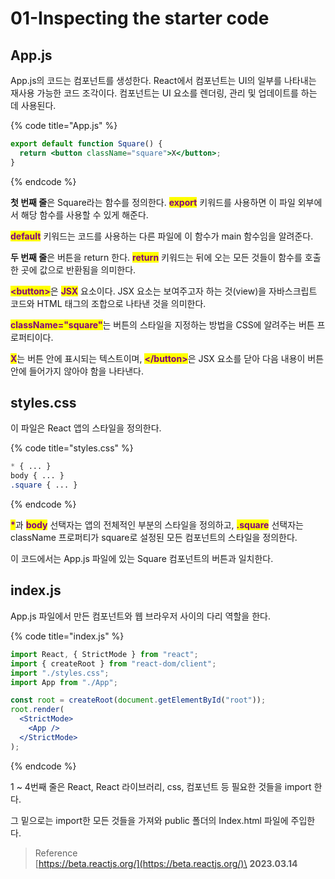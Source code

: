# 01-Inspecting the starter code

## App.js

App.js의 코드는 컴포넌트를 생성한다. React에서 컴포넌트는 UI의 일부를 나타내는 재사용 가능한 코드 조각이다. 컴포넌트는 UI 요소를 렌더링, 관리 및 업데이트를 하는 데 사용된다.

{% code title="App.js" %}
```jsx
export default function Square() {
  return <button className="square">X</button>;
}
```
{% endcode %}

**첫 번째 줄**은 Square라는 함수를 정의한다. <mark style="color:purple;">**export**</mark> 키워드를 사용하면 이 파일 외부에서 해당 함수를 사용할 수 있게 해준다.

<mark style="color:purple;">**default**</mark> 키워드는 코드를 사용하는 다른 파일에 이 함수가 main 함수임을 알려준다.

**두 번째 줄**은 버튼을 return 한다. <mark style="color:purple;">**return**</mark> 키워드는 뒤에 오는 모든 것들이 함수를 호출한 곳에 값으로 반환됨을 의미한다.

<mark style="color:purple;">**\<button>**</mark>은 <mark style="color:purple;">**JSX**</mark> 요소이다. JSX 요소는 보여주고자 하는 것(view)을 자바스크립트 코드와 HTML 태그의 조합으로 나타낸 것을 의미한다.

<mark style="color:purple;">**className="square"**</mark>는 버튼의 스타일을 지정하는 방법을 CSS에 알려주는 버튼 프로퍼티이다.

<mark style="color:purple;">**X**</mark>는 버튼 안에 표시되는 텍스트이며, <mark style="color:purple;">**\</button>**</mark>은 JSX 요소를 닫아 다음 내용이 버튼 안에 들어가지 않아야 함을 나타낸다.

## styles.css

이 파일은 React 앱의 스타일을 정의한다.

{% code title="styles.css" %}
```css
* { ... }
body { ... }
.square { ... }
```
{% endcode %}

<mark style="color:purple;">**\***</mark>과 <mark style="color:purple;">**body**</mark> 선택자는 앱의 전체적인 부분의 스타일을 정의하고, <mark style="color:purple;">**.square**</mark> 선택자는 className 프로퍼티가 square로 설정된 모든 컴포넌트의 스타일을 정의한다.

이 코드에서는 App.js 파일에 있는 Square 컴포넌트의 버튼과 일치한다.

## index.js

App.js 파일에서 만든 컴포넌트와 웹 브라우저 사이의 다리 역할을 한다.

{% code title="index.js" %}
```jsx
import React, { StrictMode } from "react";
import { createRoot } from "react-dom/client";
import "./styles.css";
import App from "./App";

const root = createRoot(document.getElementById("root"));
root.render(
  <StrictMode>
    <App />
  </StrictMode>
);
```
{% endcode %}

1 \~ 4번째 줄은 React, React 라이브러리, css, 컴포넌트 등 필요한 것들을 import 한다.

그 밑으로는 import한 모든 것들을 가져와 public 폴더의 Index.html 파일에 주입한다.

> Reference\
> [https://beta.reactjs.org/](https://beta.reactjs.org/)\
> **2023.03.14**
